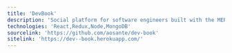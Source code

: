 ```yaml
---
title: 'DevBook'
description: 'Social platform for software engineers built with the MERN Stack, Redux, and styled-components'
technologies: 'React,Redux,Node,MongoDB'
sourcelink: 'https://github.com/aosante/dev-book'
sitelink: 'https://dev--book.herokuapp.com/'
---
```

